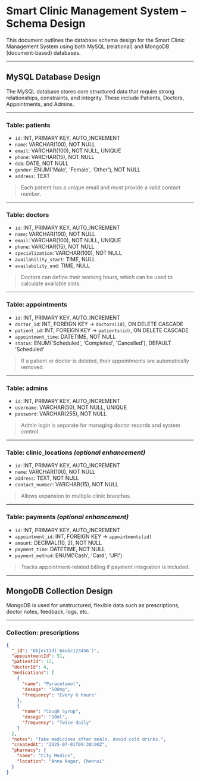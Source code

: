 # Smart Clinic Management System – Schema Design

This document outlines the database schema design for the Smart Clinic Management System using both MySQL (relational) and MongoDB (document-based) databases.

---

## MySQL Database Design

The MySQL database stores core structured data that require strong relationships, constraints, and integrity. These include Patients, Doctors, Appointments, and Admins.

---

### Table: patients
- `id`: INT, PRIMARY KEY, AUTO_INCREMENT
- `name`: VARCHAR(100), NOT NULL
- `email`: VARCHAR(100), NOT NULL, UNIQUE
- `phone`: VARCHAR(15), NOT NULL
- `dob`: DATE, NOT NULL
- `gender`: ENUM('Male', 'Female', 'Other'), NOT NULL
- `address`: TEXT

> Each patient has a unique email and must provide a valid contact number.

---

### Table: doctors
- `id`: INT, PRIMARY KEY, AUTO_INCREMENT
- `name`: VARCHAR(100), NOT NULL
- `email`: VARCHAR(100), NOT NULL, UNIQUE
- `phone`: VARCHAR(15), NOT NULL
- `specialization`: VARCHAR(100), NOT NULL
- `availability_start`: TIME, NULL
- `availability_end`: TIME, NULL

> Doctors can define their working hours, which can be used to calculate available slots.

---

### Table: appointments
- `id`: INT, PRIMARY KEY, AUTO_INCREMENT
- `doctor_id`: INT, FOREIGN KEY → `doctors(id)`, ON DELETE CASCADE
- `patient_id`: INT, FOREIGN KEY → `patients(id)`, ON DELETE CASCADE
- `appointment_time`: DATETIME, NOT NULL
- `status`: ENUM('Scheduled', 'Completed', 'Cancelled'), DEFAULT 'Scheduled'

> If a patient or doctor is deleted, their appointments are automatically removed.

---

### Table: admins
- `id`: INT, PRIMARY KEY, AUTO_INCREMENT
- `username`: VARCHAR(50), NOT NULL, UNIQUE
- `password`: VARCHAR(255), NOT NULL

> Admin login is separate for managing doctor records and system control.

---

### Table: clinic_locations _(optional enhancement)_
- `id`: INT, PRIMARY KEY, AUTO_INCREMENT
- `name`: VARCHAR(100), NOT NULL
- `address`: TEXT, NOT NULL
- `contact_number`: VARCHAR(15), NOT NULL

> Allows expansion to multiple clinic branches.

---

### Table: payments _(optional enhancement)_
- `id`: INT, PRIMARY KEY, AUTO_INCREMENT
- `appointment_id`: INT, FOREIGN KEY → `appointments(id)`
- `amount`: DECIMAL(10, 2), NOT NULL
- `payment_time`: DATETIME, NOT NULL
- `payment_method`: ENUM('Cash', 'Card', 'UPI')

> Tracks appointment-related billing if payment integration is included.

---

## MongoDB Collection Design

MongoDB is used for unstructured, flexible data such as prescriptions, doctor notes, feedback, logs, etc.

---

### Collection: prescriptions
```json
{
  "_id": "ObjectId('64abc123456')",
  "appointmentId": 51,
  "patientId": 12,
  "doctorId": 4,
  "medications": [
    {
      "name": "Paracetamol",
      "dosage": "500mg",
      "frequency": "Every 6 hours"
    },
    {
      "name": "Cough Syrup",
      "dosage": "10ml",
      "frequency": "Twice daily"
    }
  ],
  "notes": "Take medicines after meals. Avoid cold drinks.",
  "createdAt": "2025-07-01T09:30:00Z",
  "pharmacy": {
    "name": "City Medics",
    "location": "Anna Nagar, Chennai"
  }
}
